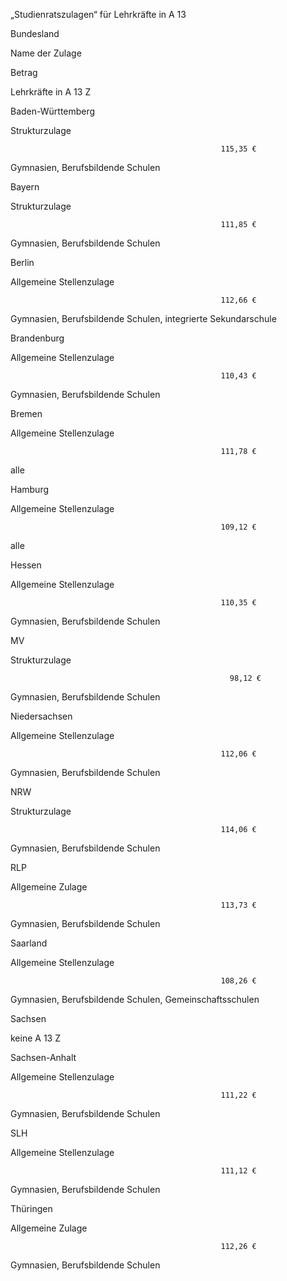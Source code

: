 „Studienratszulagen“ für Lehrkräfte in A 13

Bundesland

Name der Zulage

Betrag

Lehrkräfte in A 13 Z

Baden-Württemberg

Strukturzulage

                                                   115,35 €

Gymnasien, Berufsbildende Schulen

Bayern

Strukturzulage

                                                   111,85 €

Gymnasien, Berufsbildende Schulen

Berlin

Allgemeine Stellenzulage

                                                   112,66 €

Gymnasien, Berufsbildende Schulen, integrierte Sekundarschule

Brandenburg

Allgemeine Stellenzulage

                                                   110,43 €

Gymnasien, Berufsbildende Schulen

Bremen

Allgemeine Stellenzulage

                                                   111,78 €

alle

Hamburg

Allgemeine Stellenzulage

                                                   109,12 €

alle

Hessen

Allgemeine Stellenzulage

                                                   110,35 €

Gymnasien, Berufsbildende Schulen

MV

Strukturzulage

                                                     98,12 €

Gymnasien, Berufsbildende Schulen

Niedersachsen

Allgemeine Stellenzulage

                                                   112,06 €

Gymnasien, Berufsbildende Schulen

NRW

Strukturzulage

                                                   114,06 €

Gymnasien, Berufsbildende Schulen

RLP

Allgemeine Zulage

                                                   113,73 €

Gymnasien, Berufsbildende Schulen

Saarland

Allgemeine Stellenzulage

                                                   108,26 €

Gymnasien, Berufsbildende Schulen, Gemeinschaftsschulen

Sachsen

keine A 13 Z

Sachsen-Anhalt

Allgemeine Stellenzulage

                                                   111,22 €

Gymnasien, Berufsbildende Schulen

SLH

Allgemeine Stellenzulage

                                                   111,12 €

Gymnasien, Berufsbildende Schulen

Thüringen

Allgemeine Zulage

                                                   112,26 €

Gymnasien, Berufsbildende Schulen

 